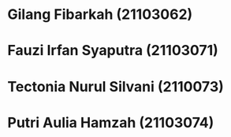 # Gilang Fibarkah (21103062)
# Fauzi Irfan Syaputra (21103071)
# Tectonia Nurul Silvani (2110073)
# Putri Aulia Hamzah (21103074)

